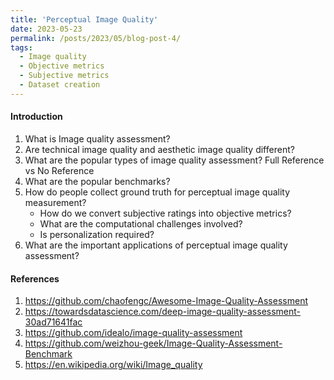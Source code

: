 ```yaml
---
title: 'Perceptual Image Quality'
date: 2023-05-23
permalink: /posts/2023/05/blog-post-4/
tags:
  - Image quality
  - Objective metrics
  - Subjective metrics
  - Dataset creation
---
```


#### Introduction

1. What is Image quality assessment?
2. Are technical image quality and aesthetic image quality different?
3. What are the popular types of image quality assessment? Full Reference vs No Reference
4. What are the popular benchmarks? 
5. How do people collect ground truth for perceptual image quality measurement?
    - How do we convert subjective ratings into objective metrics? 
    - What are the computational challenges involved?
    - Is personalization required? 
6. What are the important applications of perceptual image quality assessment?

#### References
1. https://github.com/chaofengc/Awesome-Image-Quality-Assessment
2. https://towardsdatascience.com/deep-image-quality-assessment-30ad71641fac
3. https://github.com/idealo/image-quality-assessment
4. https://github.com/weizhou-geek/Image-Quality-Assessment-Benchmark
5. https://en.wikipedia.org/wiki/Image_quality




